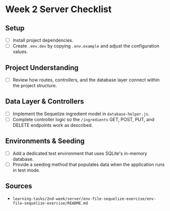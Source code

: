 # Week 2 Server Checklist

## Setup
- [ ] Install project dependencies.
- [ ] Create `.env.dev` by copying `.env.example` and adjust the configuration values.

## Project Understanding
- [ ] Review how routes, controllers, and the database layer connect within the project structure.

## Data Layer & Controllers
- [ ] Implement the Sequelize ingredient model in `database-helper.js`.
- [ ] Complete controller logic so the `/ingredients` GET, POST, PUT, and DELETE endpoints work as described.

## Environments & Seeding
- [ ] Add a dedicated test environment that uses SQLite's in-memory database.
- [ ] Provide a seeding method that populates data when the application runs in test mode.

## Sources
- `learning-tasks/2nd-week/server/env-file-sequelize-exercise/env-file-sequelize-exercise/README.md`
